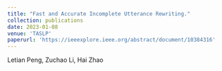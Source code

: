 ```yaml
---
title: "Fast and Accurate Incomplete Utterance Rewriting."
collection: publications
date: 2023-01-08
venue: 'TASLP'
paperurl: 'https://ieeexplore.ieee.org/abstract/document/10384316'
---
```

Letian Peng, Zuchao Li, Hai Zhao
